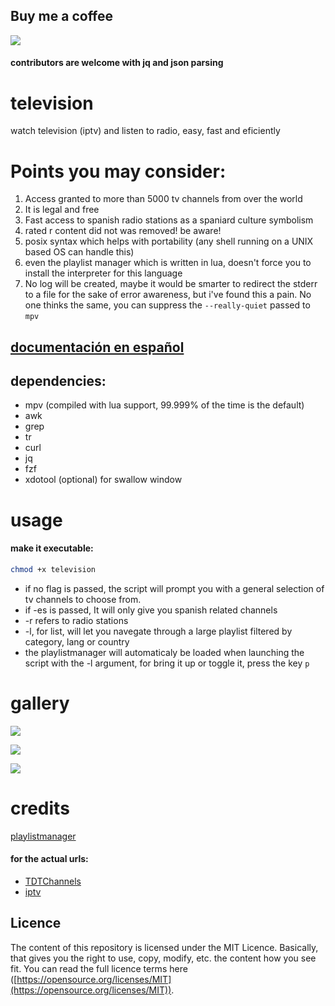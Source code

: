 ## Buy me a coffee
<a href="https://www.paypal.me/60nza10"><img src="https://img.shields.io/badge/don-paypal-blue"></a> 

#### contributors are welcome with jq and json parsing

# television

watch television (iptv) and listen to radio, easy, fast and eficiently

# Points you may consider:

1. Access granted to more than 5000 tv channels from over the world
2. It is legal and free
3. Fast access to spanish radio stations as a spaniard culture symbolism
4. rated r content did not was removed! be aware!
5. posix syntax which helps with portability (any shell running on a UNIX based OS can handle this)
6. even the playlist manager which is written in lua, doesn't force you to install the interpreter for this language
7. No log will be created, maybe it would be smarter to redirect the stderr to a file for the sake of error awareness, but i've found this a pain. No one thinks the same, you can suppress the `--really-quiet` passed to `mpv`

## [documentación en español](./léeme.md)

## dependencies:

- mpv (compiled with lua support, 99.999% of the time is the default)
- awk
- grep
- tr
- curl
- jq
- fzf
- xdotool (optional) for swallow window


# usage

#### make it executable:
```sh
chmod +x television
```

- if no flag is passed, the script will prompt you with a general selection of tv channels to choose from.
- if -es is passed, It will only give you spanish related channels
- -r refers to radio stations
- -l, for list, will let you navegate through a large playlist filtered by category, lang or country
- the playlistmanager will automaticaly be loaded when launching the script with the -l argument, for bring it up or toggle it, press the key `p` 

# gallery

<a href="https://gitlab.com/khonsaloh/television/-/raw/master/capturas/20210227194546.png"><img src='https://gitlab.com/khonsaloh/television/-/raw/master/capturas/20210227194546.png'></a>

<a href="https://gitlab.com/khonsaloh/television/-/raw/master/capturas/20210227194343.png "><img src='https://gitlab.com/khonsaloh/television/-/raw/master/capturas/20210227194343.png '></a>

<a href="https://gitlab.com/khonsaloh/television/-/raw/master/capturas/tv-franc.png"><img src='https://gitlab.com/khonsaloh/television/-/raw/master/capturas/tv-franc.png'></a>



# credits

[playlistmanager](https://github.com/jonniek/mpv-playlistmanager)
#### for the actual urls:

- [TDTChannels](https://github.com/LaQuay/TDTChannels)
- [iptv](https://github.com/iptv-org/iptv)

## Licence

The content of this repository is licensed under the MIT Licence. Basically, that gives you the right to use, copy, modify, etc. the content how you see fit. You can read the full licence terms here ([https://opensource.org/licenses/MIT](https://opensource.org/licenses/MIT)).
